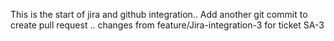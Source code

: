 This is the start of jira and github integration..
Add another git commit to create pull request ..
changes from feature/Jira-integration-3 for ticket SA-3

